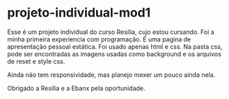 # projeto-individual-mod1

Esse é um projeto individual do curso Resília, cujo estou cursando. Foi a minha primeira experiencia com programação. 
É uma pagina de apresentação pessoal estática.
Foi usado apenas html e css.
Na pasta css, pode ser encontradas as imagens usadas como background e os arquivos de reset e style css.

Ainda não tem responsividade, mas planejo mexer um pouco ainda nela.

Obrigado a Resília e a Ebanx pela oportunidade.
